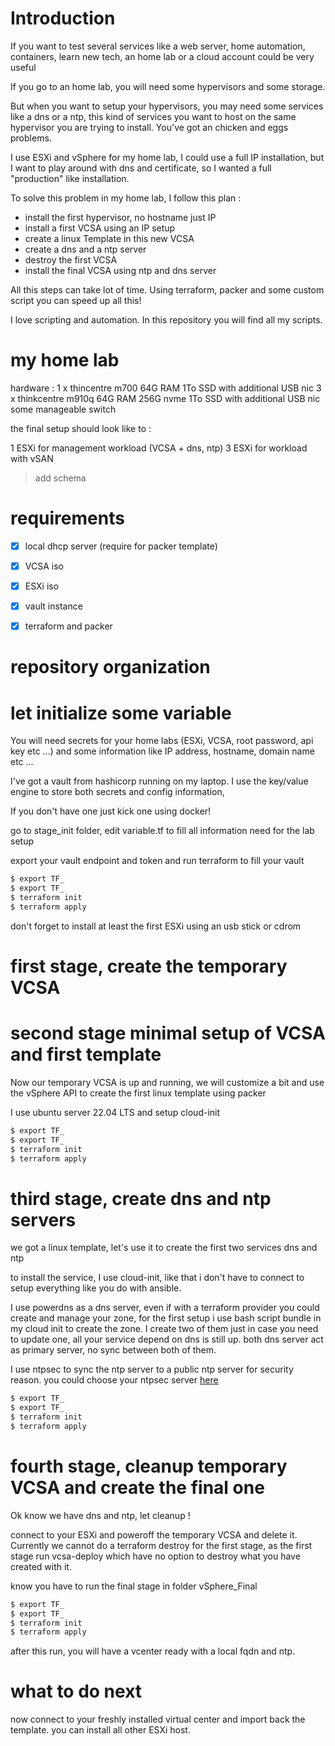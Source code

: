 # Introduction
 
 If you want to test several services like a web server, home automation, containers, learn new tech, an home lab or a cloud account could be very useful

 If you go to an home lab, you will need some hypervisors and some storage.

 But when you want to setup your hypervisors, you may need some services like a dns or a ntp, this kind of services you want to host on the same hypervisor you are trying to install. You've got an chicken and eggs problems.

 I use ESXi and vSphere for my home lab, I could use a full IP installation, but I want to play around with dns and certificate, so I wanted a full "production" like installation.

 To solve this problem in my home lab, I follow this plan :

 - install the first hypervisor, no hostname just IP
 - install a first VCSA using an IP setup
 - create a linux Template in this new VCSA
 - create a dns and a ntp server
 - destroy the first VCSA
 - install the final VCSA using ntp and dns server

All this steps can take lot of time. Using terraform, packer and some custom script you can speed up all this!

I love scripting and automation. In this repository you will find all my scripts.

# my home lab

hardware :
1 x thincentre m700 64G RAM 1To SSD with additional USB nic
3 x thinkcentre m910q 64G RAM 256G nvme 1To SSD with additional USB nic
some manageable switch

the final setup should look like to :

1 ESXi for management workload (VCSA + dns, ntp)
3 ESXi for workload with vSAN

> add schema

# requirements

- [x] local dhcp server (require for packer template)
- [x] VCSA iso
- [x] ESXi iso
- [x] vault instance
- [x] terraform and packer


# repository organization



# let initialize some variable

You will need secrets for your home labs (ESXi, VCSA, root password, api key etc ...) and some information like IP address, hostname, domain name etc ...

I've got a vault from hashicorp running on my laptop. I use the key/value engine to store both secrets and config information, 

If you don't have one just kick one using docker!

go to stage_init folder, edit variable.tf to fill all information need for the lab setup

export your vault endpoint and token and run terraform to fill your vault

```sh
$ export TF_
$ export TF_
$ terraform init
$ terraform apply
```

don't forget to install at least the first ESXi using an usb stick or cdrom

# first stage, create the temporary VCSA

# second stage minimal setup of VCSA and first template


Now our temporary VCSA is up and running, we will customize a bit and use the vSphere API to create the first linux template using packer

I use ubuntu server 22.04 LTS and setup cloud-init

```sh
$ export TF_
$ export TF_
$ terraform init
$ terraform apply
```

# third stage, create dns and ntp servers

we got a linux template, let's use it to create the first two services dns and ntp

to install the service, I use cloud-init, like that i don't have to connect to setup everything like you do with ansible.

I use powerdns as a dns server, even if with a terraform provider you could create and manage your zone, for the first setup i use bash script bundle in my cloud init to create the zone. I create two of them just in case you need to update one, all your service depend on dns is still up. both dns server act as primary server, no sync between both of them.

I use ntpsec to sync the ntp server to a public ntp server for security reason. you could choose your ntpsec server [here][ntplist]

```sh
$ export TF_
$ export TF_
$ terraform init
$ terraform apply
```

# fourth stage, cleanup temporary VCSA and create the final one

Ok know we have dns and ntp, let cleanup !

connect to your ESXi and poweroff the temporary VCSA and delete it. Currently we cannot do a terraform destroy for the first stage, as the first stage run vcsa-deploy which have no option to destroy what you have created with it.


know you have to run the final stage in folder vSphere_Final

```sh
$ export TF_
$ export TF_
$ terraform init
$ terraform apply
```

after this run, you will have a vcenter ready with a local fqdn and ntp.

# what to do next

now connect to your freshly installed virtual center and import back the template.
you can install all other ESXi host.







[ntplist]: https://netfuture.ch/2021/12/transparent-trustworthy-time-with-ntp-and-nts/#server-list